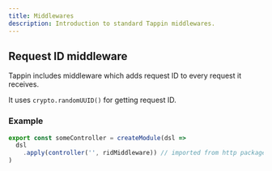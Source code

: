 ```yaml
---
title: Middlewares
description: Introduction to standard Tappin middlewares.
---
```


## Request ID middleware

Tappin includes middleware which adds request ID to every request it receives.

It uses `crypto.randomUUID()` for getting request ID.

### Example

```ts
export const someController = createModule(dsl => 
  dsl
    .apply(controller('', ridMiddleware)) // imported from http package
)
```